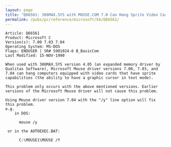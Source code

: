 ```yaml
---
layout: page
title: "Q66561: 386MAX.SYS with MOUSE.COM 7.0 Can Hang Sprite Video Cards"
permalink: /pubs/pc/reference/microsoft/kb/Q66561/
---
```


	Article: Q66561
	Product: Microsoft C
	Version(s): 7.00 7.03 7.04
	Operating System: MS-DOS
	Flags: ENDUSER | SR# S901024-6 B_BasicCom
	Last Modified: 15-NOV-1990
	
	When used with 386MAX.SYS version 4.05 (an expanded memory driver by
	Qualitas Software), Microsoft Mouse driver versions 7.00, 7.03, and
	7.04 can hang computers equipped with video cards that have sprite
	capabilities (the ability to have a graphic cursor in text mode).
	
	This problem only occurs with the above mentioned versions. Earlier
	versions of the Microsoft Mouse driver will not cause this problem.
	
	Using Mouse driver version 7.04 with the "/y" line option will fix
	this problem.
	e.g.
	    in DOS:
	
	      mouse /y
	
	 or in the AUTOEXEC.BAT:
	
	      C:\MOUSE1\MOUSE /Y
